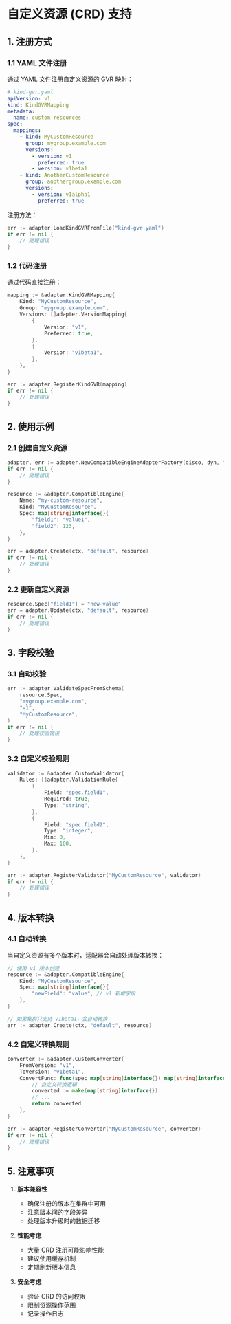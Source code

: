 # 自定义资源 (CRD) 支持

## 1. 注册方式

### 1.1 YAML 文件注册

通过 YAML 文件注册自定义资源的 GVR 映射：

```yaml
# kind-gvr.yaml
apiVersion: v1
kind: KindGVRMapping
metadata:
  name: custom-resources
spec:
  mappings:
    - kind: MyCustomResource
      group: mygroup.example.com
      versions:
        - version: v1
          preferred: true
        - version: v1beta1
    - kind: AnotherCustomResource
      group: anothergroup.example.com
      versions:
        - version: v1alpha1
          preferred: true
```

注册方法：

```go
err := adapter.LoadKindGVRFromFile("kind-gvr.yaml")
if err != nil {
    // 处理错误
}
```

### 1.2 代码注册

通过代码直接注册：

```go
mapping := &adapter.KindGVRMapping{
    Kind: "MyCustomResource",
    Group: "mygroup.example.com",
    Versions: []adapter.VersionMapping{
        {
            Version: "v1",
            Preferred: true,
        },
        {
            Version: "v1beta1",
        },
    },
}

err := adapter.RegisterKindGVR(mapping)
if err != nil {
    // 处理错误
}
```

## 2. 使用示例

### 2.1 创建自定义资源

```go
adapter, err := adapter.NewCompatibleEngineAdapterFactory(disco, dyn, "MyCustomResource")
if err != nil {
    // 处理错误
}

resource := &adapter.CompatibleEngine{
    Name: "my-custom-resource",
    Kind: "MyCustomResource",
    Spec: map[string]interface{}{
        "field1": "value1",
        "field2": 123,
    },
}

err = adapter.Create(ctx, "default", resource)
if err != nil {
    // 处理错误
}
```

### 2.2 更新自定义资源

```go
resource.Spec["field1"] = "new-value"
err = adapter.Update(ctx, "default", resource)
if err != nil {
    // 处理错误
}
```

## 3. 字段校验

### 3.1 自动校验

```go
err := adapter.ValidateSpecFromSchema(
    resource.Spec,
    "mygroup.example.com",
    "v1",
    "MyCustomResource",
)
if err != nil {
    // 处理校验错误
}
```

### 3.2 自定义校验规则

```go
validator := &adapter.CustomValidator{
    Rules: []adapter.ValidationRule{
        {
            Field: "spec.field1",
            Required: true,
            Type: "string",
        },
        {
            Field: "spec.field2",
            Type: "integer",
            Min: 0,
            Max: 100,
        },
    },
}

err := adapter.RegisterValidator("MyCustomResource", validator)
if err != nil {
    // 处理错误
}
```

## 4. 版本转换

### 4.1 自动转换

当自定义资源有多个版本时，适配器会自动处理版本转换：

```go
// 使用 v1 版本创建
resource := &adapter.CompatibleEngine{
    Kind: "MyCustomResource",
    Spec: map[string]interface{}{
        "newField": "value", // v1 新增字段
    },
}

// 如果集群只支持 v1beta1，会自动转换
err := adapter.Create(ctx, "default", resource)
```

### 4.2 自定义转换规则

```go
converter := &adapter.CustomConverter{
    FromVersion: "v1",
    ToVersion: "v1beta1",
    ConvertFunc: func(spec map[string]interface{}) map[string]interface{} {
        // 自定义转换逻辑
        converted := make(map[string]interface{})
        // ...
        return converted
    },
}

err := adapter.RegisterConverter("MyCustomResource", converter)
if err != nil {
    // 处理错误
}
```

## 5. 注意事项

1. **版本兼容性**
   - 确保注册的版本在集群中可用
   - 注意版本间的字段差异
   - 处理版本升级时的数据迁移

2. **性能考虑**
   - 大量 CRD 注册可能影响性能
   - 建议使用缓存机制
   - 定期刷新版本信息

3. **安全考虑**
   - 验证 CRD 的访问权限
   - 限制资源操作范围
   - 记录操作日志 